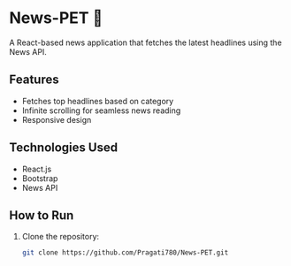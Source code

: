 # News-PET 📰  
A React-based news application that fetches the latest headlines using the News API.

## Features  
- Fetches top headlines based on category  
- Infinite scrolling for seamless news reading  
- Responsive design  

## Technologies Used  
- React.js  
- Bootstrap  
- News API  

## How to Run  
1. Clone the repository:  
   ```sh
   git clone https://github.com/Pragati780/News-PET.git
